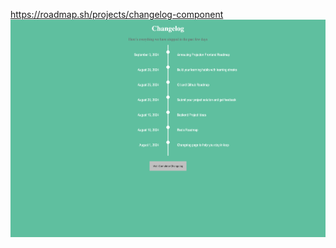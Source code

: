 https://roadmap.sh/projects/changelog-component
![Changelog](https://github.com/MadMarcin93/Changelog_Component/blob/main/10.04/Changelog.png)
